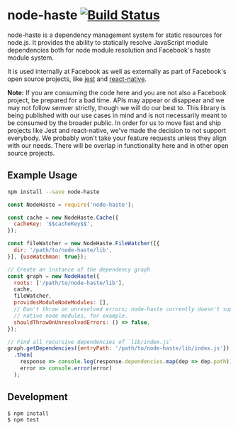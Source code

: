 # node-haste [![Build Status](https://travis-ci.org/facebook/node-haste.png?branch=master)](https://travis-ci.org/facebook/node-haste)

node-haste is a dependency management system for static resources for node.js. It provides the ability to statically resolve JavaScript module dependencies both for node module resolution and Facebook's haste module system.

It is used internally at Facebook as well as externally as part of Facebook's open source projects, like [jest](https://github.com/facebook/jest) and [react-native](https://github.com/facebook/react-native).

**Note:** If you are consuming the code here and you are not also a Facebook project, be prepared for a bad time. APIs may appear or disappear and we may not follow semver strictly, though we will do our best to. This library is being published with our use cases in mind and is not necessarily meant to be consumed by the broader public. In order for us to move fast and ship projects like Jest and react-native, we've made the decision to not support everybody. We probably won't take your feature requests unless they align with our needs. There will be overlap in functionality here and in other open source projects.

## Example Usage

```sh
npm install --save node-haste
```

```js
const NodeHaste = require('node-haste');

const cache = new NodeHaste.Cache({
  cacheKey: '$$cacheKey$$',
});

const fileWatcher = new NodeHaste.FileWatcher([{
  dir: '/path/to/node-haste/lib',
}], {useWatchman: true});

// Create an instance of the dependency graph
const graph = new NodeHaste({
  roots: ['/path/to/node-haste/lib'],
  cache,
  fileWatcher,
  providesModuleNodeModules: [],
  // Don't throw on unresolved errors; node-haste currently doesn't support
  // native node modules, for example.
  shouldThrowOnUnresolvedErrors: () => false,
});

// Find all recursive dependencies of `lib/index.js`
graph.getDependencies({entryPath: '/path/to/node-haste/lib/index.js'})
  .then(
    response => console.log(response.dependencies.map(dep => dep.path)),
    error => console.error(error)
  );

```

## Development

```sh
$ npm install
$ npm test
```

